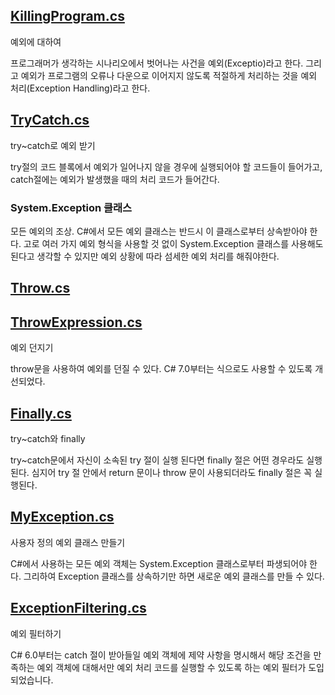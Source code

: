 ## [KillingProgram.cs](https://github.com/twozeronine/Csharp_Study/blob/main/Exception_Handling/KillingProgram.cs)

예외에 대하여

프로그래머가 생각하는 시나리오에서 벗어나는 사건을 예외(Exceptio)라고 한다. 그리고 예외가 프로그램의 오류나 다운으로 이어지지 않도록 적절하게 처리하는 것을 예외 처리(Exception Handling)라고 한다.

## [TryCatch.cs](https://github.com/twozeronine/Csharp_Study/blob/main/Exception_Handling/TryCatch.cs)

try~catch로 예외 받기

try절의 코드 블록에서 예외가 일어나지 않을 경우에 실행되어야 할 코드들이 들어가고, catch절에는 예외가 발생했을 때의 처리 코드가 들어간다.

### System.Exception 클래스

모든 예외의 조상. C#에서 모든 예외 클래스는 반드시 이 클래스로부터 상속받아야 한다. 고로 여러 가지 예외 형식을 사용할 것 없이 System.Exception 클래스를 사용해도 된다고 생각할 수 있지만 예외 상황에 따라 섬세한 예외 처리를 해줘야한다.

## [Throw.cs](https://github.com/twozeronine/Csharp_Study/blob/main/Exception_Handling/Throw.cs)

## [ThrowExpression.cs](https://github.com/twozeronine/Csharp_Study/blob/main/Exception_Handling/ThrowExpression.cs)

예외 던지기

throw문을 사용하여 예외를 던질 수 있다. C# 7.0부터는 식으로도 사용할 수 있도록 개선되었다.

## [Finally.cs](https://github.com/twozeronine/Csharp_Study/blob/main/Exception_Handling/Finally.cs)

try~catch와 finally

try~catch문에서 자신이 소속된 try 절이 실행 된다면 finally 절은 어떤 경우라도 실행된다. 심지어 try 절 안에서 return 문이나 throw 문이 사용되더라도 finally 절은 꼭 실행된다.

## [MyException.cs](https://github.com/twozeronine/Csharp_Study/blob/main/Exception_Handling/MyException.cs)

사용자 정의 예외 클래스 만들기

C#에서 사용하는 모든 예외 객체는 System.Exception 클래스로부터 파생되어야 한다. 그리하여 Exception 클래스를 상속하기만 하면 새로운 예외 클래스를 만들 수 있다.

## [ExceptionFiltering.cs](https://github.com/twozeronine/Csharp_Study/blob/main/Exception_Handling/ExceptionFiltering.cs)

예외 필터하기

C# 6.0부터는 catch 절이 받아들일 예외 객체에 제약 사항을 명시해서 해당 조건을 만족하는 예외 객체에 대해서만 예외 처리 코드를 실행할 수 있도록 하는 예외 필터가 도입되었습니다.
